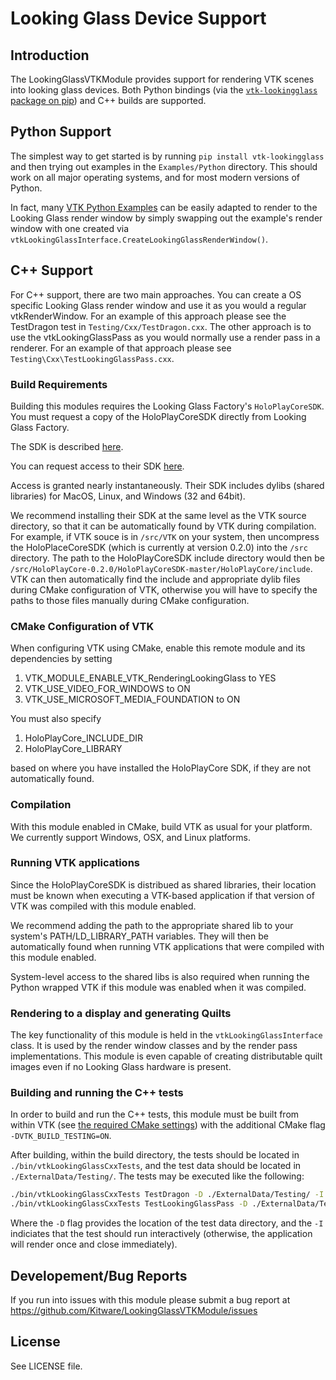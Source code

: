 # Looking Glass Device Support

## Introduction

The LookingGlassVTKModule provides support for rendering VTK scenes into
looking glass devices. Both Python bindings (via the
[`vtk-lookingglass` package on pip](https://pypi.org/project/vtk-lookingglass/))
and C++ builds are supported.

## Python Support
The simplest way to get started is by running `pip install vtk-lookingglass`
and then trying out examples in the `Examples/Python` directory. This should
work on all major operating systems, and for most modern versions of Python.

In fact, many [VTK Python Examples](https://kitware.github.io/vtk-examples/site/Python/) can be easily adapted
to render to the Looking Glass render window by simply swapping out the
example's render window with one created via
`vtkLookingGlassInterface.CreateLookingGlassRenderWindow()`.

## C++ Support
For C++ support, there are two main approaches.
You can create a OS specific Looking Glass render window and use it as you
would a regular vtkRenderWindow. For an example of this approach please see
the TestDragon test in `Testing/Cxx/TestDragon.cxx`. The other approach is to
use the vtkLookingGlassPass as you would normally use a render pass in a
renderer. For an example of that approach please see
`Testing\Cxx\TestLookingGlassPass.cxx`.

### Build Requirements

Building this modules requires the Looking Glass Factory's
`HoloPlayCoreSDK`. You must request a copy of the HoloPlayCoreSDK
directly from Looking Glass Factory.

The SDK is described
[here](https://docs.lookingglassfactory.com/holoplay-core/holoplay-core-sdk).

You can request access to their SDK
[here](https://lookingglassfactory.com/software#holoplay-core).

Access is granted nearly instantaneously.  Their SDK includes dylibs
(shared libraries) for MacOS, Linux, and Windows (32 and 64bit).

We recommend installing their SDK at the same level as the
VTK source directory, so that it can be automatically found by VTK during
compilation.  For example, if VTK souce is in `/src/VTK` on your system,
then uncompress the HoloPlaceCoreSDK (which is currently at version 0.2.0) into
the `/src` directory.   The path to the HoloPlayCoreSDK include directory
would then be `/src/HoloPlayCore-0.2.0/HoloPlayCoreSDK-master/HoloPlayCore/include`.
VTK can then automatically find the include and appropriate dylib files
during CMake configuration of VTK,  otherwise you will have to specify
the paths to those files manually during CMake configuration.

### CMake Configuration of VTK

When configuring VTK using CMake, enable this remote module and its dependencies by setting
1. VTK_MODULE_ENABLE_VTK_RenderingLookingGlass to YES
2. VTK_USE_VIDEO_FOR_WINDOWS to ON
3. VTK_USE_MICROSOFT_MEDIA_FOUNDATION to ON

You must also specify
1. HoloPlayCore_INCLUDE_DIR
2. HoloPlayCore_LIBRARY

based on where you have installed the HoloPlayCore SDK, if they are not
automatically found.

### Compilation

With this module enabled in CMake, build VTK as usual for your platform. We
currently support Windows, OSX, and Linux platforms.

### Running VTK applications

Since the HoloPlayCoreSDK is distribued as shared libraries, their location
must be known when executing a VTK-based application if that version of
VTK was compiled with this module enabled.

We recommend adding the path to the appropriate shared lib to your system's
PATH/LD_LIBRARY_PATH variables.  They will then be automatically found
when running VTK applications that were compiled with this module enabled.

System-level access to the shared libs is also required when running the
Python wrapped VTK if this module was enabled when it was compiled.

### Rendering to a display and generating Quilts

The key functionality of this module is held in the `vtkLookingGlassInterface`
class.  It is used by the render window classes and by the render pass
implementations. This module is even capable of creating distributable quilt
images even if no Looking Glass hardware is present.

### Building and running the C++ tests

In order to build and run the C++ tests, this module must be built from
within VTK (see [the required CMake settings](#cmake-configuration-of-vtk))
with the additional CMake flag `-DVTK_BUILD_TESTING=ON`.

After building, within the build directory, the tests should be located
in `./bin/vtkLookingGlassCxxTests`, and the test data should be located in
`./ExternalData/Testing/`. The tests may be executed like the following:

```bash
./bin/vtkLookingGlassCxxTests TestDragon -D ./ExternalData/Testing/ -I
./bin/vtkLookingGlassCxxTests TestLookingGlassPass -D ./ExternalData/Testing/ -I
```

Where the `-D` flag provides the location of the test data directory,
and the `-I` indiciates that the test should run interactively (otherwise,
the application will render once and close immediately).

## Developement/Bug Reports

If you run into issues with this module please submit a bug report at
https://github.com/Kitware/LookingGlassVTKModule/issues

## License

See LICENSE file.
